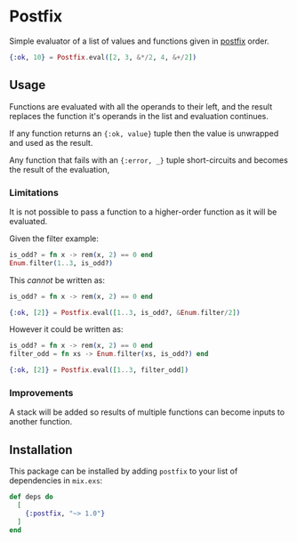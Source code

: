 # Postfix

Simple evaluator of a list of values and functions given in [postfix][postfix] order. 

```elixir
{:ok, 10} = Postfix.eval([2, 3, &*/2, 4, &+/2])
```

## Usage

Functions are evaluated with all the operands to their left, and the result
replaces the function it's operands in the list and evaluation continues.

If any function returns an `{:ok, value}` tuple then the value is unwrapped
and used as the result.

Any function that fails with an `{:error, _}` tuple short-circuits and 
becomes the result of the evaluation,

### Limitations

It is not possible to pass a function to a higher-order function as it will be evaluated.

Given the filter example:

```elixir
is_odd? = fn x -> rem(x, 2) == 0 end
Enum.filter(1..3, is_odd?)
```

This *cannot* be written as:

```elixir
is_odd? = fn x -> rem(x, 2) == 0 end

{:ok, [2]} = Postfix.eval([1..3, is_odd?, &Enum.filter/2])
```

However it could be written as:

```elixir
is_odd? = fn x -> rem(x, 2) == 0 end
filter_odd = fn xs -> Enum.filter(xs, is_odd?) end

{:ok, [2]} = Postfix.eval([1..3, filter_odd])
```

### Improvements

A stack will be added so results of multiple functions can become inputs
to another function.

## Installation

This package can be installed
by adding `postfix` to your list of dependencies in `mix.exs`:

```elixir
def deps do
  [
    {:postfix, "~> 1.0"}
  ]
end
```

[postfix]: https://en.wikipedia.org/wiki/Reverse_Polish_notation